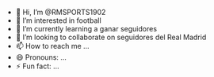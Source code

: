 - 👋 Hi, I’m @RMSPORTS1902
- 👀 I’m interested in football
- 🌱 I’m currently learning a ganar seguidores
- 💞️ I’m looking to collaborate on seguidores del Real Madrid
- 📫 How to reach me ...
- 😄 Pronouns: ...
- ⚡ Fun fact: ...

<!---
RMSPORTS1902/RMSPORTS1902 is a ✨ special ✨ repository because its `README.md` (this file) appears on your GitHub profile.
You can click the Preview link to take a look at your changes.
--->
